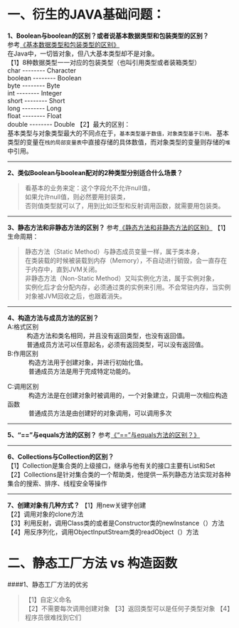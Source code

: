 # 一、衍生的JAVA基础问题：
**1、Boolean与boolean的区别？或者说基本数据类型和包装类型的区别？**  
参考[《基本数据类型和包装类型的区别》](https://www.cnblogs.com/yangming1996/p/8830305.html)  
在Java中，一切皆对象，但八大基本类型却不是对象。  
【1】8种数据类型一一对应的包装类型（也叫引用类型或者装箱类型）  
char    -------- Character  
boolean -------- Boolean  
byte    -------- Byte  
int     -------- Integer    
short   -------- Short    
long    -------- Long    
float   -------- Float  
double  -------- Double
【2】最大的区别：  
基本类型与对象类型最大的不同点在于，`基本类型基于数值，对象类型基于引用。`
基本类型的变量在`栈的局部变量表`中直接存储的具体数值，而对象类型的变量则存储的`堆`中引用。

***
**2、类似Boolean与boolean配对的2种类型分别适合什么场景？**
>看基本的业务来定：这个字段允不允许null值，  
如果允许null值，则必然要用封装类，  
否则值类型就可以了，用到比如泛型和反射调用函数，就需要用包装类。 
***
**3、静态方法和非静态方法的区别？**
参考[《静态方法和非静态方法的区别》](https://www.cnblogs.com/Mblog/p/3744977.html)
【1】生命周期：  
>静态方法（Static Method）与静态成员变量一样，属于类本身，   
在类装载的时候被装载到内存（Memory），不自动进行销毁，会一直存在于内存中，直到JVM关闭。   
非静态方法（Non-Static Method）又叫实例化方法，属于实例对象，   
实例化后才会分配内存，必须通过类的实例来引用。不会常驻内存，当实例对象被JVM回收之后，也跟着消失。 

***
**4、构造方法与成员方法的区别？**  
A:格式区别  
           构造方法和类名相同，并且没有返回类型，也没有返回值。  
           普通成员方法可以任意起名，必须有返回类型，可以没有返回值。  
B:作用区别  
            构造方法用于创建对象，并进行初始化值。  
            普通成员方法是用于完成特定功能的。  

C:调用区别  
            构造方法是在创建对象时被调用的，一个对象建立，只调用一次相应构造函数  
            普通成员方法是由创建好的对象调用，可以调用多次  

***
**5、“==”与equals方法的区别？**
参考[《“==”与equals方法的区别？》](https://www.cnblogs.com/Latiny/p/8099581.html)

***
**6、Collections与Collection的区别？**  
【1】Collection是集合类的上级接口，继承与他有关的接口主要有List和Set  
【2】Collections是针对集合类的一个帮助类，他提供一系列静态方法实现对各种集合的搜索、排序、线程安全等操作
***
**7、创建对象有几种方式？**
【1】用new关键字创建  
【2】调用对象的clone方法  
【3】利用反射，调用Class类的或者是Constructor类的newInstance（）方法  
【4】用反序列化，调用ObjectInputStream类的readObject（）方法  

# 二、静态工厂方法 vs 构造函数  
####1、静态工厂方法的优劣   
>【1】自定义命名  
【2】不需要每次调用创建对象
【3】返回类型可以是任何子类型对象
【4】程序员很难找到它们

